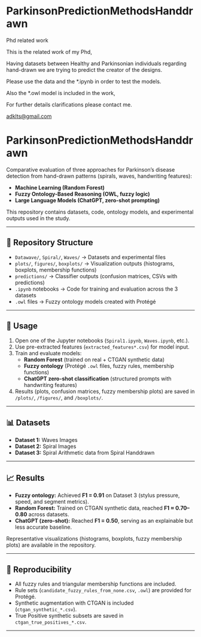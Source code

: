 # ParkinsonPredictionMethodsHanddrawn
Phd related work

This is the related work of my Phd, 

Having datasets between Healthy and Parkinsonian individuals regarding hand-drawn we are trying to predict the creator of the designs. 

Please use the data and the *.ipynb in order to test the models. 

Also the *.owl model is included in the work,

For further details clarifications please contact me. 

adklts@gmail.com


# ParkinsonPredictionMethodsHanddrawn

Comparative evaluation of three approaches for Parkinson’s disease detection from hand-drawn patterns (spirals, waves, handwriting features):  

- **Machine Learning (Random Forest)**  
- **Fuzzy Ontology-Based Reasoning (OWL, fuzzy logic)**  
- **Large Language Models (ChatGPT, zero-shot prompting)**  

This repository contains datasets, code, ontology models, and experimental outputs used in the study.

---

## 📂 Repository Structure

- `Datawave/`, `Spiral/`, `Waves/` → Datasets and experimental files  
- `plots/`, `figures/`, `boxplots/` → Visualization outputs (histograms, boxplots, membership functions)  
- `predictions/` → Classifier outputs (confusion matrices, CSVs with predictions)  
- `.ipynb` notebooks → Code for training and evaluation across the 3 datasets  
- `.owl` files → Fuzzy ontology models created with Protégé  

---

## 🚀 Usage

1. Open one of the Jupyter notebooks (`Spiral1.ipynb`, `Waves.ipynb`, etc.).  
2. Use pre-extracted features (`extracted_features*.csv`) for model input.  
3. Train and evaluate models:
   - **Random Forest** (trained on real + CTGAN synthetic data)  
   - **Fuzzy ontology** (Protégé `.owl` files, fuzzy rules, membership functions)  
   - **ChatGPT zero-shot classification** (structured prompts with handwriting features)  
4. Results (plots, confusion matrices, fuzzy membership plots) are saved in `/plots/`, `/figures/`, and `/boxplots/`.

---

## 📊 Datasets

- **Dataset 1:** Waves Images  
- **Dataset 2:** Spiral Images
- **Dataset 3:** Spiral Arithmetic data from Spiral Handdrawn  



---

## 📈 Results

- **Fuzzy ontology:** Achieved **F1 = 0.91** on Dataset 3 (stylus pressure, speed, and segment metrics).  
- **Random Forest:** Trained on CTGAN synthetic data, reached **F1 ≈ 0.70–0.80** across datasets.  
- **ChatGPT (zero-shot):** Reached **F1 = 0.50**, serving as an explainable but less accurate baseline.  

Representative visualizations (histograms, boxplots, fuzzy membership plots) are available in the repository.

---

## 🔄 Reproducibility

- All fuzzy rules and triangular membership functions are included.  
- Rule sets (`candidate_fuzzy_rules_from_none.csv`, `.owl`) are provided for Protégé.  
- Synthetic augmentation with CTGAN is included (`ctgan_synthetic_*.csv`).  
- True Positive synthetic subsets are saved in `ctgan_true_positives_*.csv`.  

---
